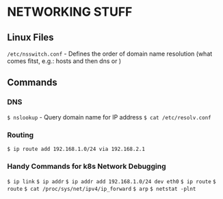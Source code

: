 # NETWORKING STUFF

## Linux Files
```/etc/nsswitch.conf``` - Defines the order of domain name resolution (what comes fitst, e.g.: hosts and then dns or )

## Commands
### DNS
```$ nslookup``` - Query domain name for IP address
```$ cat /etc/resolv.conf```
### Routing
```$ ip route add 192.168.1.0/24 via 192.168.2.1```

### Handy Commands for k8s Network Debugging
```$ ip link```
```$ ip addr```
```$ ip addr add 192.168.1.0/24 dev eth0```
```$ ip route```
```$ route```
```$ cat /proc/sys/net/ipv4/ip_forward```
```$ arp```
```$ netstat -plnt```


